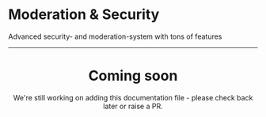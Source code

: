 # Moderation & Security

Advanced security- and moderation-system with tons of features

<ModuleOverview moduleName="moderation" />

---

<center><h1>Coming soon</h1></center>
<center>We're still working on adding this documentation file - please check back later or raise a PR.</center>